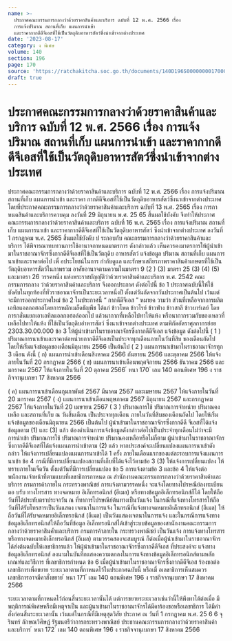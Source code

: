 ```yaml
---
name: >-
  ประกาศคณะกรรมการกลางว่าด้วยราคาสินค้าและบริการ ฉบับที่ 12 พ.ศ. 2566 เรื่อง 
  การแจ้งปริมาณ สถานที่เก็บ แผนการนำเข้า
  และราคากากดีดีจีเอสที่ใช้เป็นวัตถุดิบอาหารสัตว์ซึ่งนำเข้าจากต่างประเทศ
date: '2023-08-17'
category: ง พิเศษ
volume: 140
section: 196
page: 170
source: 'https://ratchakitcha.soc.go.th/documents/140D196S0000000017000.pdf'
draft: true
---
```


# ประกาศคณะกรรมการกลางว่าด้วยราคาสินค้าและบริการ ฉบับที่ 12 พ.ศ. 2566 เรื่อง  การแจ้งปริมาณ สถานที่เก็บ แผนการนำเข้า และราคากากดีดีจีเอสที่ใช้เป็นวัตถุดิบอาหารสัตว์ซึ่งนำเข้าจากต่างประเทศ

ประกาศคณะกรรมการกลางว่าด้วยราคาสินค้าและบริการ ฉบับที่ 12 พ.ศ. 2566 เรื่อง การแจ้งปริมาณ สถานที่เก็บ แผนการนำเข้า และราคา กากดีดีจีเอสที่ใช้เป็นวัตถุดิบอาหารสัตว์ซึ่งนาเข้าจากต่างประเทศ โดยที่ประกาศคณะกรรมการกลางว่าด้วยราคาสินค้าและบริการ ฉบับที่ 13 พ.ศ. 2565 เรื่อง การกาหนดสินค้าและบริการควบคุม ลงวันที่ 29 มิถุนายน พ.ศ. 25 65 สิ้นผลใช้บังคับ จึงทำให้ประกาศคณะกรรมการกลางว่าด้วยราคาสินค้าและบริการ ฉบับที่ 16 พ.ศ. 2565 เรื่อง การแจ้งปริมาณ สถานที่เก็บ แผนการนาเข้า และราคากากดีดีจีเอสที่ใช้เป็นวัตถุดิบอาหารสัตว์ ซึ่งนำเข้าจากต่างประเทศ ลงวันที่ 1 กรกฎาคม พ.ศ. 2565 สิ้นผลใช้บังคับ ป ระกอบกับ คณะกรรมการกลางว่าด้วยราคาสินค้าและบริการ ได้พิจารณาทบทวนการใช้อานาจกาหนดมาตรการ ดังกล่าวแล้ว เห็นควรคงมาตรการให้ผู้นำเข้ามาในราชอาณาจักรซึ่งกากดีดีจีเอสที่ใช้เป็นวัตถุดิบ อาหารสัตว์ แจ้งข้อมูล ปริมาณ สถานที่เก็บ แผนการนาเข้าและราคาต่อไป เพื่ อประโยชน์ในการ กำกับดูแล และรักษาเสถียรภาพราคาสินค้าเกษตรที่ใช้เป็นวัตถุดิบอาหารสัตว์ในภาพรวม อาศัยอานาจตามความในมาตรา 9 (2 ) (3) มาตรา 25 (3) (4) (5) และมาตรา 26 วรรคหนึ่ง แห่งพระราชบัญญัติว่าด้วยราคาสินค้าและบริการ พ.ศ. 2542 คณะกรรมการกลาง ว่าด้วยราคาสินค้าและบริการ จึงออกประกาศ ดังต่อไปนี้ ข้อ 1 ประกาศฉบับนี้ให้ใช้บังคับในทุกท้องที่ทั่วราชอาณาจักรเป็นระยะเวลาหนึ่งปี ตั้งแต่วันถัดจากวันประกาศเป็นต้นไป เว้นแต่จะมีการออกประกาศใหม่ ข้อ 2 ในประกาศนี้ “ กากดีดีจีเอส ” หมายค วามว่า ส่วนที่เหลือจากการผลิตเอทิลแอลกอฮอล์โดยการหมักเมล็ดธัญพืช ได้แก่ ข้าวโพด ข้าวไรย์ ข้าวฟ่าง ข้าวสาลี ข้าวบาร์เลย์ โดยการกลั่นแยกเอาเอทิลแอลกอฮอล์ออกไป แล้วนากากที่เหลือไปทาให้แห้ง หรือนากากรวมกับของเหลวที่เหลือไปทาให้แห้ง ที่ใช้เป็นวัตถุดิบอำหารสัตว์ ซึ่งนาเข้าจากต่างประเทศ ตามพิกัดอัตราศุลกากรย่อย 2303.30.00.000 ข้อ 3 ให้ผู้นำเข้ามาในราชอาณาจักรซึ่งกากดีดีจีเอส แจ้งข้อมูล ดังต่อไปนี้ ( 1 ) ปริมาณการนาเข้าและราคาต่อหน่วยกากดีดีจีเอสเป็นประจาทุกเดือนภายในวันที่สิบ ของเดือนถัดไป โดยให้เริ่มแจ้งข้อมูลของเดือนมิถุนายน 2566 เป็นต้นไป ( 2 ) แผนการนาเข้ามาในราชอาณาจักรทุก 3 เดือน ดังนี้ ( ก) แผนการนำเข้าเดือนสิงหาคม 2566 กันยายน 2566 และตุลาคม 2566 ให้แจ้งภายในวันที่ 20 กรกฎาคม 2566 ( ข) แผนการนาเข้าเดือนพฤศจิกายน 2566 ธันวาคม 2566 และมกราคม 2567 ให้แจ้งภายในวันที่ 20 ตุลาคม 2566 ้ หนา 170 ่ เลม 140 ตอนพิเศษ 196 ง ราชกิจจานุเบกษา 17 สิงหาคม 2566

( ค) แผนการนาเข้าเดือนกุมภาพันธ์ 2567 มีนาคม 2567 และเมษายน 2567 ให้แจ้งภายในวันที่ 20 มกราคม 2567 ( ง) แผนการนาเข้าเดือนพฤษภาคม 2567 มิถุนายน 2567 และกรกฎาคม 2567 ให้แจ้งภายในวันที่ 20 เมษายน 2567 ( 3 ) ปริมาณการใช้ ปริมาณการจำหน่าย ปริมาณคงเหลือ และสถานที่เก็บ ณ วันสิ้นเดือน เป็นประจาทุกเดือน ภายในวันที่สิบของเดือนถัดไป โดยให้เริ่มแจ้งข้อมูลของเดือนมิถุนายน 2566 เป็นต้นไป ผู้นำเข้ามาในราชอาณาจักรซึ่งกากดีดี จีเอสที่ได้แจ้งข้อมูลตาม (1) และ (3) แล้ว ต้องดำเนินการแจ้งข้อมูลดังกล่าวต่อไปเป็นประจำทุกเดือนไม่ว่าจะมีการนำเข้า ปริมาณการใช้ ปริมาณการจำหน่าย ปริมาณคงเหลือหรือไม่ก็ตาม ผู้นำเข้ามาในราชอาณาจักรซึ่งกากดีดีจีเอสที่ได้แจ้งแผนการนำเข้าตาม (2) แล้ว หากประสงค์จะเปลี่ยนแปลงแผนการนาเข้าดังกล่าว ให้แจ้งการเปลี่ยนแปลงแผนการนาเข้าได้ 1 ครั้ง ภายในเดือนแรกของแต่ละรอบการแจ้งแผนการนาเข้า ข้อ 4 กรณีที่มีการเปลี่ยนแปลงสถานที่เก็บที่ได้แจ้งไว้ตามข้อ 3 (3) ให้แจ้งการเปลี่ยนแปลง ให้ทราบภายในเจ็ดวัน ตั้งแต่วันที่มีการเปลี่ยนแปลง ข้อ 5 การแจ้งตามข้อ 3 และข้อ 4 ให้แจ้งต่อพนักงานเจ้าหน้าที่ตามแบบที่เลขาธิการกาหนด ณ สำนักงานคณะกรรมการกลางว่าด้วยราคาสินค้าและบริการ กรมการค้าภายใน กระทรวงพาณิชย์ การแจ้งตามวรรคหนึ่ง จะแจ้งโดยทางไปรษณีย์ลงทะเบียนตอ บรับ ทางโทรสาร ทางจดหมาย อิเล็กทรอนิกส์ (อีเมล) หรือทางข้อมูลอิเล็กทรอนิกส์ก็ได้ โดยให้ถือวันที่ได้ประทับตราประจาวัน ณ ที่ทาการไปรษณีย์ต้นทางเป็นวันแจ้ง ในกรณีที่แจ้งทางโทรสารให้ถือวันที่ได้รับโทรสารเป็นวันแสดง เจตนาในการแจ้ง ในกรณีที่แจ้งทางจดหมายอิเล็กทรอนิกส์ (อีเมล) ให้ถือวันที่ได้รับจดหมายอิเล็กทรอนิกส์ (อีเมล) เป็นวันแสดงเจตนาในการแจ้ง และในกรณีการแจ้งทางข้อมูลอิเล็กทรอนิกส์ให้ถือวันที่ข้อมูล อิเล็กทรอนิกส์ได้เข้าสู่ระบบข้อมูลของสานักงานคณะกรรมการกลางว่าด้วยราคาสินค้ำและบริการ กรมการค้าภายใน กระทรวงพาณิชย์ เป็นวันแจ้ง การแจ้งทางโทรสารหรือทางจดหมายอิเล็กทรอนิกส์ (อีเมล) ตามวรรคสองจะสมบูรณ์ ก็ต่อเมื่อผู้นำเข้ามาในราชอาณาจักร ได้ส่งต้นฉบับให้เลขาธิการแล้ว ให้ผู้นำเข้ามาในราชอาณาจักรซึ่งกากดีดีจีเอส ที่ประสงค์จะ แจ้งทางข้อมูลอิเล็กทรอนิกส์ ลงนามในบันทึกแสดงความตกลงในการแจ้งทางข้อมูลอิเล็กทรอนิกส์ตามหลักเกณฑ์และวิธีการ ที่เลขาธิการกำหนด ข้อ 6 เมื่อผู้นำเข้ามาในราชอาณาจักรซึ่งกากดีดีจีเอส ร้องขอต่อเลขาธิการเพื่อขยาย ระยะเวลาตามที่กาหนดไว้ในประกาศฉบับนี้ หรือเมื่ อเลขาธิการเห็นสมควร เลขาธิการอาจมีคาสั่งขยาย ้ หนา 171 ่ เลม 140 ตอนพิเศษ 196 ง ราชกิจจานุเบกษา 17 สิงหาคม 2566

ระยะเวลาตามที่กาหนดไว้ก่อนสิ้นระยะเวลานั้นได้ แต่การขยายระยะเวลาเช่นว่านี้ให้พึงทาได้ต่อเมื่อ มีพฤติการณ์พิเศษหรือมีเหตุจาเป็น และผู้นาเข้ามาในราชอาณาจักรได้มีคาร้องขอหรือเลขาธิการ ได้มีคำสั่งก่อนสิ้นระยะเวลานั้น เว้นแต่ในกรณีที่มีเหตุสุดวิสัย ประกาศ ณ วันที่ 1 กรกฎาคม พ.ศ. 25 6 6 จุรินทร์ ลักษณวิศิษฏ์ รัฐมนตรีว่าการกระทรวงพาณิชย์ ประธานคณะกรรมการกลางว่าด้วยราคาสินค้าและบริการ ้ หนา 172 ่ เลม 140 ตอนพิเศษ 196 ง ราชกิจจานุเบกษา 17 สิงหาคม 2566
